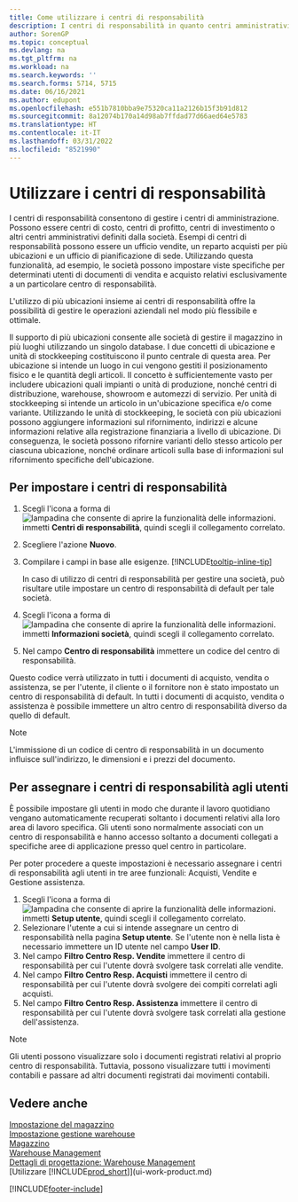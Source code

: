 ```yaml
---
title: Come utilizzare i centri di responsabilità
description: I centri di responsabilità in quanto centri amministrativi aiutano le aziende a impostare viste specifiche dell'utente dei documenti di vendita e di acquisto relativi esclusivamente a ciascun centro.
author: SorenGP
ms.topic: conceptual
ms.devlang: na
ms.tgt_pltfrm: na
ms.workload: na
ms.search.keywords: ''
ms.search.forms: 5714, 5715
ms.date: 06/16/2021
ms.author: edupont
ms.openlocfilehash: e551b7810bba9e75320ca11a2126b15f3b91d812
ms.sourcegitcommit: 8a12074b170a14d98ab7ffdad77d66aed64e5783
ms.translationtype: HT
ms.contentlocale: it-IT
ms.lasthandoff: 03/31/2022
ms.locfileid: "8521990"
---
```

# <a name="work-with-responsibility-centers"></a>Utilizzare i centri di responsabilità

I centri di responsabilità consentono di gestire i centri di amministrazione. Possono essere centri di costo, centri di profitto, centri di investimento o altri centri amministrativi definiti dalla società. Esempi di centri di responsabilità possono essere un ufficio vendite, un reparto acquisti per più ubicazioni e un ufficio di pianificazione di sede. Utilizzando questa funzionalità, ad esempio, le società possono impostare viste specifiche per determinati utenti di documenti di vendita e acquisto relativi esclusivamente a un particolare centro di responsabilità.  

L'utilizzo di più ubicazioni insieme ai centri di responsabilità offre la possibilità di gestire le operazioni aziendali nel modo più flessibile e ottimale.

Il supporto di più ubicazioni consente alle società di gestire il magazzino in più luoghi utilizzando un singolo database. I due concetti di ubicazione e unità di stockkeeping costituiscono il punto centrale di questa area. Per ubicazione si intende un luogo in cui vengono gestiti il posizionamento fisico e le quantità degli articoli. Il concetto è sufficientemente vasto per includere ubicazioni quali impianti o unità di produzione, nonché centri di distribuzione, warehouse, showroom e automezzi di servizio. Per unità di stockkeeping si intende un articolo in un'ubicazione specifica e/o come variante. Utilizzando le unità di stockkeeping, le società con più ubicazioni possono aggiungere informazioni sul rifornimento, indirizzi e alcune informazioni relative alla registrazione finanziaria a livello di ubicazione. Di conseguenza, le società possono rifornire varianti dello stesso articolo per ciascuna ubicazione, nonché ordinare articoli sulla base di informazioni sul rifornimento specifiche dell'ubicazione.  

## <a name="to-set-up-a-responsibility-center"></a>Per impostare i centri di responsabilità

1. Scegli l'icona a forma di ![lampadina che consente di aprire la funzionalità delle informazioni.](media/ui-search/search_small.png "Dimmi cosa vuoi fare") immetti **Centri di responsabilità**, quindi scegli il collegamento correlato.  
2. Scegliere l'azione **Nuovo**.  
3. Compilare i campi in base alle esigenze. [!INCLUDE[tooltip-inline-tip](includes/tooltip-inline-tip_md.md)]  

    In caso di utilizzo di centri di responsabilità per gestire una società, può risultare utile impostare un centro di responsabilità di default per tale società.
4. Scegli l'icona a forma di ![lampadina che consente di aprire la funzionalità delle informazioni.](media/ui-search/search_small.png "Dimmi cosa vuoi fare") immetti **Informazioni società**, quindi scegli il collegamento correlato.
5. Nel campo **Centro di responsabilità** immettere un codice del centro di responsabilità.

Questo codice verrà utilizzato in tutti i documenti di acquisto, vendita o assistenza, se per l'utente, il cliente o il fornitore non è stato impostato un centro di responsabilità di default. In tutti i documenti di acquisto, vendita o assistenza è possibile immettere un altro centro di responsabilità diverso da quello di default.

> [!NOTE]  
> L'immissione di un codice di centro di responsabilità in un documento influisce sull'indirizzo, le dimensioni e i prezzi del documento.  

## <a name="to-assign-responsibility-centers-to-users"></a>Per assegnare i centri di responsabilità agli utenti

È possibile impostare gli utenti in modo che durante il lavoro quotidiano vengano automaticamente recuperati soltanto i documenti relativi alla loro area di lavoro specifica. Gli utenti sono normalmente associati con un centro di responsabilità e hanno accesso soltanto a documenti collegati a specifiche aree di applicazione presso quel centro in particolare.  

Per poter procedere a queste impostazioni è necessario assegnare i centri di responsabilità agli utenti in tre aree funzionali: Acquisti, Vendite e Gestione assistenza.  

1. Scegli l'icona a forma di ![lampadina che consente di aprire la funzionalità delle informazioni.](media/ui-search/search_small.png "Dimmi cosa vuoi fare") immetti **Setup utente**, quindi scegli il collegamento correlato.  
2. Selezionare l'utente a cui si intende assegnare un centro di responsabilità nella pagina **Setup utente**. Se l'utente non è nella lista è necessario immettere un ID utente nel campo **User ID**.  
3. Nel campo **Filtro Centro Resp. Vendite** immettere il centro di responsabilità per cui l'utente dovrà svolgere task correlati alle vendite.  
4. Nel campo  **Filtro Centro Resp. Acquisti** immettere il centro di responsabilità per cui l'utente dovrà svolgere dei compiti correlati agli acquisti.  
5. Nel campo **Filtro Centro Resp. Assistenza** immettere il centro di responsabilità per cui l'utente dovrà svolgere task correlati alla gestione dell'assistenza.  

> [!NOTE]  
> Gli utenti possono visualizzare solo i documenti registrati relativi al proprio centro di responsabilità. Tuttavia, possono visualizzare tutti i movimenti contabili e passare ad altri documenti registrati dai movimenti contabili.

## <a name="see-also"></a>Vedere anche

[Impostazione del magazzino](inventory-setup-inventory.md)  
[Impostazione gestione warehouse](warehouse-setup-warehouse.md)  
[Magazzino](inventory-manage-inventory.md)  
[Warehouse Management](warehouse-manage-warehouse.md)  
[Dettagli di progettazione: Warehouse Management](design-details-warehouse-management.md)  
[Utilizzare [!INCLUDE[prod_short](includes/prod_short.md)]](ui-work-product.md)  


[!INCLUDE[footer-include](includes/footer-banner.md)]